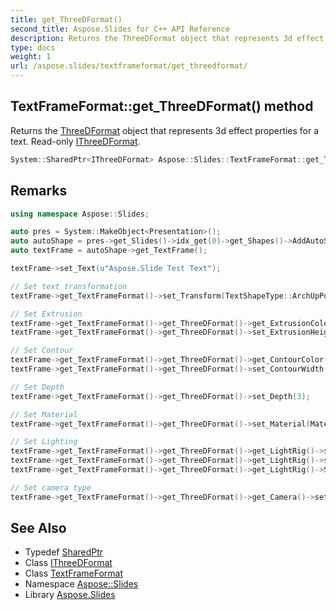 ```yaml
---
title: get_ThreeDFormat()
second_title: Aspose.Slides for C++ API Reference
description: Returns the ThreeDFormat object that represents 3d effect properties for a text. Read-only IThreeDFormat.
type: docs
weight: 1
url: /aspose.slides/textframeformat/get_threedformat/
---
```

## TextFrameFormat::get_ThreeDFormat() method


Returns the [ThreeDFormat](../../threedformat/) object that represents 3d effect properties for a text. Read-only [IThreeDFormat](../../ithreedformat/).

```cpp
System::SharedPtr<IThreeDFormat> Aspose::Slides::TextFrameFormat::get_ThreeDFormat() override
```

## Remarks



```cpp
using namespace Aspose::Slides;

auto pres = System::MakeObject<Presentation>();
auto autoShape = pres->get_Slides()->idx_get(0)->get_Shapes()->AddAutoShape(ShapeType::Rectangle, 10.0f, 20.0f, 400.0f, 300.0f);
auto textFrame = autoShape->get_TextFrame();

textFrame->set_Text(u"Aspose.Slide Test Text");

// Set text transformation
textFrame->get_TextFrameFormat()->set_Transform(TextShapeType::ArchUpPour);

// Set Extrusion
textFrame->get_TextFrameFormat()->get_ThreeDFormat()->get_ExtrusionColor()->set_Color(System::Drawing::Color::get_Orange());
textFrame->get_TextFrameFormat()->get_ThreeDFormat()->set_ExtrusionHeight(6);

// Set Contour
textFrame->get_TextFrameFormat()->get_ThreeDFormat()->get_ContourColor()->set_Color(System::Drawing::Color::get_DarkRed());
textFrame->get_TextFrameFormat()->get_ThreeDFormat()->set_ContourWidth(1.5);

// Set Depth
textFrame->get_TextFrameFormat()->get_ThreeDFormat()->set_Depth(3);

// Set Material
textFrame->get_TextFrameFormat()->get_ThreeDFormat()->set_Material(MaterialPresetType::Plastic);

// Set Lighting
textFrame->get_TextFrameFormat()->get_ThreeDFormat()->get_LightRig()->set_Direction(LightingDirection::Top);
textFrame->get_TextFrameFormat()->get_ThreeDFormat()->get_LightRig()->set_LightType(LightRigPresetType::Balanced);
textFrame->get_TextFrameFormat()->get_ThreeDFormat()->get_LightRig()->SetRotation(0.0f, 0.0f, 40.0f);

// Set camera type
textFrame->get_TextFrameFormat()->get_ThreeDFormat()->get_Camera()->set_CameraType(CameraPresetType::PerspectiveContrastingRightFacing);
```




## See Also

* Typedef [SharedPtr](../../../system/sharedptr/)
* Class [IThreeDFormat](../../ithreedformat/)
* Class [TextFrameFormat](../)
* Namespace [Aspose::Slides](../../)
* Library [Aspose.Slides](../../../)